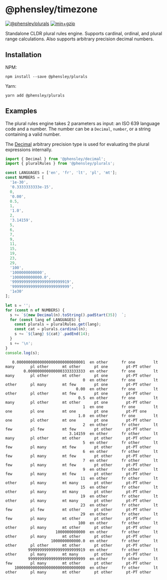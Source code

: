 # @phensley/timezone

[![@phensley/plurals](https://badge.fury.io/js/%40phensley%2Fplurals.svg)](https://www.npmjs.com/package/@phensley/plurals) [![min+gzip](https://badgen.net/bundlephobia/minzip/@phensley/plurals)](https://bundlephobia.com/result?p=@phensley/plurals)

Standalone CLDR plural rules engine. Supports cardinal, ordinal, and plural range calculations. Also supports arbitrary precision decimal numbers.

## Installation

NPM:

```
npm install --save @phensley/plurals
```

Yarn:

```
yarn add @phensley/plurals
```

## Examples

The plural rules engine takes 2 parameters as input: an ISO 639 language code and a number. The number can be a `Decimal`, `number`, or a string containing a valid number.

The [Decimal](https://phensley.github.io/cldr-engine/docs/en/api-decimal) arbitrary precision type is used for evaluating the plural expressions internally.

```typescript
import { Decimal } from '@phensley/decimal';
import { pluralRules } from '@phensley/plurals';

const LANGUAGES = ['en', 'fr', 'lt', 'pl', 'mt'];
const NUMBERS = [
  '1e-30',
  '0.3333333333e-15',
  0,
  '0.00',
  0.5,
  1,
  '1.0',
  2,
  '3.14159',
  5,
  6,
  7,
  9,
  11,
  15,
  19,
  23,
  29,
  '100',
  '1000000000000',
  '1000000000000.0',
  '9999999999999999999999919',
  '9999999999999999999999999',
  '1e30'
];

let s = '';
for (const n of NUMBERS) {
  s += `${new Decimal(n).toString().padStart(35)}  `;
  for (const lang of LANGUAGES) {
    const plurals = pluralRules.get(lang);
    const cat = plurals.cardinal(n);
    s += `${lang} ${cat}`.padEnd(14);
  }
  s += '\n';
}
console.log(s);
```

```
   0.000000000000000000000000000001  en other      fr one        lt many       pl other      mt other      pt one        pt-PT other
        0.0000000000000003333333333  en other      fr one        lt many       pl other      mt other      pt one        pt-PT other
                                  0  en other      fr one        lt other      pl many       mt few        pt one        pt-PT other
                               0.00  en other      fr one        lt other      pl other      mt few        pt one        pt-PT other
                                0.5  en other      fr one        lt many       pl other      mt other      pt one        pt-PT other
                                  1  en one        fr one        lt one        pl one        mt one        pt one        pt-PT one
                                1.0  en other      fr one        lt one        pl other      mt one        pt one        pt-PT other
                                  2  en other      fr other      lt few        pl few        mt few        pt other      pt-PT other
                            3.14159  en other      fr other      lt many       pl other      mt other      pt other      pt-PT other
                                  5  en other      fr other      lt few        pl many       mt few        pt other      pt-PT other
                                  6  en other      fr other      lt few        pl many       mt few        pt other      pt-PT other
                                  7  en other      fr other      lt few        pl many       mt few        pt other      pt-PT other
                                  9  en other      fr other      lt few        pl many       mt few        pt other      pt-PT other
                                 11  en other      fr other      lt other      pl many       mt many       pt other      pt-PT other
                                 15  en other      fr other      lt other      pl many       mt many       pt other      pt-PT other
                                 19  en other      fr other      lt other      pl many       mt many       pt other      pt-PT other
                                 23  en other      fr other      lt few        pl few        mt other      pt other      pt-PT other
                                 29  en other      fr other      lt few        pl many       mt other      pt other      pt-PT other
                                100  en other      fr other      lt other      pl many       mt other      pt other      pt-PT other
                      1000000000000  en other      fr other      lt other      pl many       mt other      pt other      pt-PT other
                    1000000000000.0  en other      fr other      lt other      pl other      mt other      pt other      pt-PT other
          9999999999999999999999919  en other      fr other      lt other      pl many       mt many       pt other      pt-PT other
          9999999999999999999999999  en other      fr other      lt few        pl many       mt other      pt other      pt-PT other
    1000000000000000000000000000000  en other      fr other      lt other      pl many       mt other      pt other      pt-PT other
```
